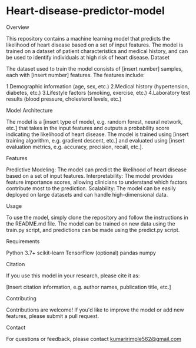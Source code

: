 # Heart-disease-predictor-model
 Overview

This repository contains a machine learning model that predicts the likelihood of heart disease based on a set of input features.
The model is trained on a dataset of patient characteristics and medical history, and can be used to identify individuals at high risk of heart disease.
Dataset

The dataset used to train the model consists of [insert number] samples, each with [insert number] features. The features include:

1.Demographic information (age, sex, etc.)
2.Medical history (hypertension, diabetes, etc.)
3.Lifestyle factors (smoking, exercise, etc.)
4.Laboratory test results (blood pressure, cholesterol levels, etc.)

Model Architecture

The model is a [insert type of model, e.g. random forest, neural network, etc.] that takes in the input features and outputs a probability score indicating the likelihood of heart disease. 
The model is trained using [insert training algorithm, e.g. gradient descent, etc.] and evaluated using [insert evaluation metrics, e.g. accuracy, precision, recall, etc.].

Features

Predictive Modeling: The model can predict the likelihood of heart disease based on a set of input features.
Interpretability: The model provides feature importance scores, allowing clinicians to understand which factors contribute most to the prediction.
Scalability: The model can be easily deployed on large datasets and can handle high-dimensional data.

Usage

To use the model, simply clone the repository and follow the instructions in the README.md file. The model can be trained on new data using the train.py script, and predictions can be made using the predict.py script.

Requirements

Python 3.7+
scikit-learn
TensorFlow (optional)
pandas
numpy

Citation

If you use this model in your research, please cite it as:

[Insert citation information, e.g. author names, publication title, etc.]


Contributing

Contributions are welcome! If you'd like to improve the model or add new features, please submit a pull request.

 

Contact

For questions or feedback, please contact   kumaririmple562@gmail.com
